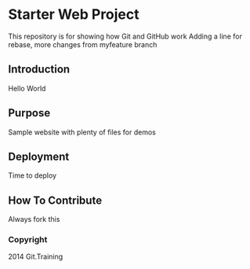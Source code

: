 # Starter Web Project

This repository is for showing how Git and GitHub work 
Adding a line for rebase, more changes from myfeature branch

## Introduction

Hello World

## Purpose

Sample website with plenty of files for demos

## Deployment

Time to deploy

## How To Contribute

Always fork this

### Copyright

2014 Git.Training